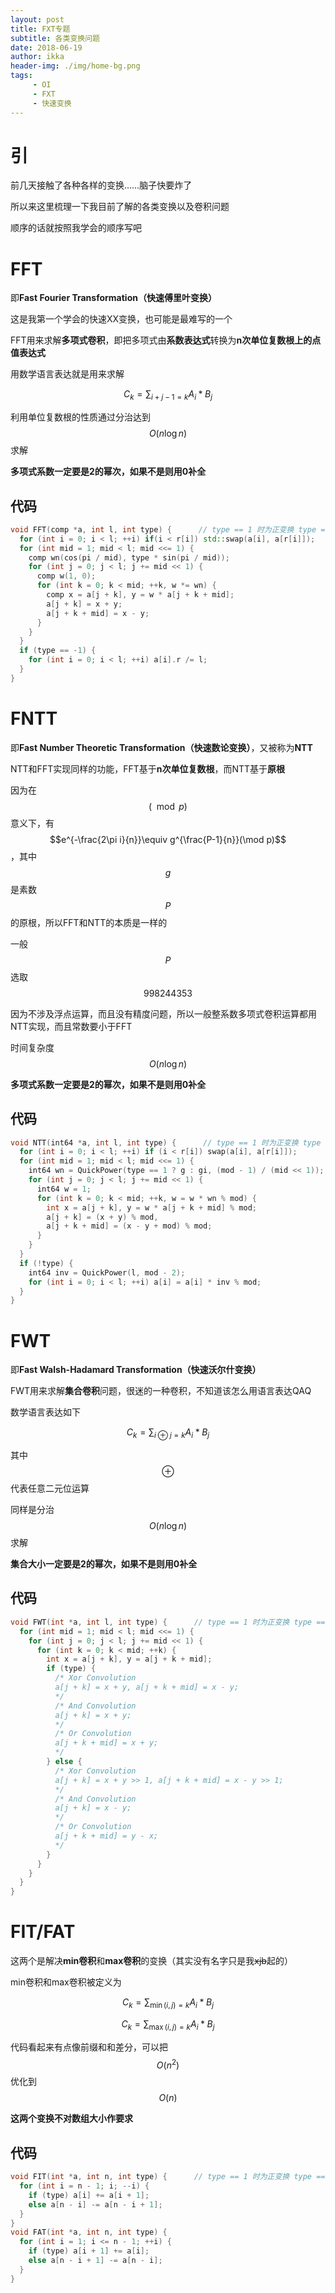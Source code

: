 ```yaml
---
layout: post
title: FXT专题
subtitle: 各类变换问题
date: 2018-06-19
author: ikka
header-img: ./img/home-bg.png
tags: 
     - OI
     - FXT
     - 快速变换
---
```

# 引

前几天接触了各种各样的变换……脑子快要炸了

所以来这里梳理一下我目前了解的各类变换以及卷积问题

顺序的话就按照我学会的顺序写吧

# FFT

即**Fast Fourier Transformation（快速傅里叶变换）**

这是我第一个学会的快速XX变换，也可能是最难写的一个

FFT用来求解**多项式卷积**，即把多项式由**系数表达式**转换为**n次单位复数根上的点值表达式**

用数学语言表达就是用来求解 

$$C_{k} = \sum_{i + j - 1 = k}A_{i}*B_{j}$$

利用单位复数根的性质通过分治达到 $$O(n\log n)$$ 求解

**多项式系数一定要是2的幂次，如果不是则用0补全**

## 代码

``` cpp
void FFT(comp *a, int l, int type) {      // type == 1 时为正变换 type == -1 时为逆变换
  for (int i = 0; i < l; ++i) if(i < r[i]) std::swap(a[i], a[r[i]]);
  for (int mid = 1; mid < l; mid <<= 1) {
    comp wn(cos(pi / mid), type * sin(pi / mid));
    for (int j = 0; j < l; j += mid << 1) {
      comp w(1, 0);
      for (int k = 0; k < mid; ++k, w *= wn) {
        comp x = a[j + k], y = w * a[j + k + mid];
        a[j + k] = x + y;
        a[j + k + mid] = x - y;
      }
    }
  }
  if (type == -1) {
    for (int i = 0; i < l; ++i) a[i].r /= l;
  }
}
```

# FNTT

即**Fast Number Theoretic Transformation（快速数论变换）**，又被称为**NTT**

NTT和FFT实现同样的功能，FFT基于**n次单位复数根**，而NTT基于**原根**

因为在 $$(\mod p)$$ 意义下，有 $$e^{-\frac{2\pi i}{n}}\equiv g^{\frac{P-1}{n}}(\mod p)$$，其中 $$g$$ 是素数 $$P$$ 的原根，所以FFT和NTT的本质是一样的

一般 $$P$$ 选取 $$998244353$$

因为不涉及浮点运算，而且没有精度问题，所以一般整系数多项式卷积运算都用NTT实现，而且常数要小于FFT

时间复杂度 $$O(n\log n)$$

**多项式系数一定要是2的幂次，如果不是则用0补全**

## 代码

``` cpp
void NTT(int64 *a, int l, int type) {      // type == 1 时为正变换 type == -1 时为逆变换
  for (int i = 0; i < l; ++i) if (i < r[i]) swap(a[i], a[r[i]]);
  for (int mid = 1; mid < l; mid <<= 1) {
    int64 wn = QuickPower(type == 1 ? g : gi, (mod - 1) / (mid << 1));
    for (int j = 0; j < l; j += mid << 1) {
      int64 w = 1;
      for (int k = 0; k < mid; ++k, w = w * wn % mod) {
        int x = a[j + k], y = w * a[j + k + mid] % mod;
        a[j + k] = (x + y) % mod,
        a[j + k + mid] = (x - y + mod) % mod;
      }
    }
  }
  if (!type) {
    int64 inv = QuickPower(l, mod - 2);
    for (int i = 0; i < l; ++i) a[i] = a[i] * inv % mod;
  }
}
```

# FWT

即**Fast Walsh-Hadamard Transformation（快速沃尔什变换）**

FWT用来求解**集合卷积**问题，很迷的一种卷积，不知道该怎么用语言表达QAQ

数学语言表达如下

$$C_{k} = \sum_{i\oplus j=k}A_{i}*B_{j}$$

其中 $$\oplus$$ 代表任意二元位运算

同样是分治 $$O(n\log n)$$ 求解

**集合大小一定要是2的幂次，如果不是则用0补全**

## 代码

``` cpp
void FWT(int *a, int l, int type) {      // type == 1 时为正变换 type == 0 时为逆变换
  for (int mid = 1; mid < l; mid <<= 1) {
    for (int j = 0; j < l; j += mid << 1) {
      for (int k = 0; k < mid; ++k) {
        int x = a[j + k], y = a[j + k + mid];
        if (type) {
          /* Xor Convolution
          a[j + k] = x + y, a[j + k + mid] = x - y;
          */
          /* And Convolution
          a[j + k] = x + y;
          */
          /* Or Convolution
          a[j + k + mid] = x + y;
          */
        } else {
          /* Xor Convolution
          a[j + k] = x + y >> 1, a[j + k + mid] = x - y >> 1;
          */
          /* And Convolution
          a[j + k] = x - y;
          */
          /* Or Convolution
          a[j + k + mid] = y - x;
          */
        }
      }
    }
  }
}
```

# FIT/FAT

这两个是解决**min卷积**和**max卷积**的变换（其实没有名字只是我~~xjb~~起的）

min卷积和max卷积被定义为

$$C_{k}=\sum_{\min(i,j)=k}A_{i}*B_{j}$$

$$C_{k}=\sum_{\max(i,j)=k}A_{i}*B_{j}$$

代码看起来有点像前缀和和差分，可以把 $$O(n^2)$$ 优化到 $$O(n)$$

**这两个变换不对数组大小作要求**

## 代码

``` cpp
void FIT(int *a, int n, int type) {      // type == 1 时为正变换 type == 0 时为逆变换
  for (int i = n - 1; i; --i) {
    if (type) a[i] += a[i + 1];
    else a[n - i] -= a[n - i + 1];
  }
}
void FAT(int *a, int n, int type) {
  for (int i = 1; i <= n - 1; ++i) {
    if (type) a[i + 1] += a[i];
    else a[n - i + 1] -= a[n - i];
  }
}
```
